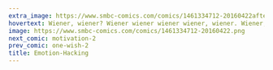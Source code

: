 ```yaml
---
extra_image: https://www.smbc-comics.com/comics/1461334712-20160422after.png
hovertext: Wiener, wiener? Wiener wiener wiener wiener, wiener. Wiener, wiener wiener! Wiener wiener... wiener?
image: https://www.smbc-comics.com/comics/1461334712-20160422.png
next_comic: motivation-2
prev_comic: one-wish-2
title: Emotion-Hacking
---
```


